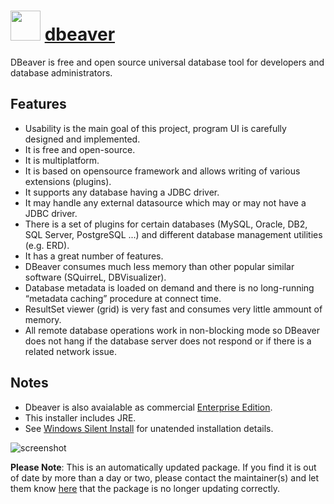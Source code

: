 ﻿# <img src="https://cdn.jsdelivr.net/gh/mkevenaar/chocolatey-packages@3f5b96f6782d39b9375aa1ddab44b3f80aaacf14/icons/dbeaver.png" width="48" height="48"/> [dbeaver](https://community.chocolatey.org/packages/dbeaver)

DBeaver is free and open source universal database tool for developers and database administrators.

## Features

- Usability is the main goal of this project, program UI is carefully designed and implemented.
- It is free and open-source.
- It is multiplatform.
- It is based on opensource framework and allows writing of various extensions (plugins).
- It supports any database having a JDBC driver.
- It may handle any external datasource which may or may not have a JDBC driver.
- There is a set of plugins for certain databases (MySQL, Oracle, DB2, SQL Server, PostgreSQL ...) and different database management utilities (e.g. ERD).
- It has a great number of features.
- DBeaver consumes much less memory than other popular similar software (SQuirreL, DBVisualizer).
- Database metadata is loaded on demand and there is no long-running “metadata caching” procedure at connect time.
- ResultSet viewer (grid) is very fast and consumes very little ammount of memory.
- All remote database operations work in non-blocking mode so DBeaver does not hang if the database server does not respond or if there is a related network issue.

## Notes

- Dbeaver is also avaialable as commercial [Enterprise Edition](https://community.chocolatey.org/packages/dbeaver-ee).
- This installer includes JRE.
- See [Windows Silent Install](https://github.com/dbeaver/dbeaver/wiki/Windows-Silent-Install) for unatended installation details.

![screenshot](https://cdn.jsdelivr.net/gh/mkevenaar/chocolatey-packages@5a5f18988a6c8b51677fc503470b4135b4d91105/automatic/dbeaver/screenshot.png)

**Please Note**: This is an automatically updated package. If you find it is
out of date by more than a day or two, please contact the maintainer(s) and
let them know [here](https://github.com/mkevenaar/chocolatey-packages/issues) that the package is no longer updating correctly.
